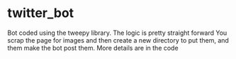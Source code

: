 # twitter_bot
Bot coded using the tweepy library.
The logic is pretty straight forward
You scrap the page for images and then create a new
directory to put them, and them make the bot post
them. More details are in the code

